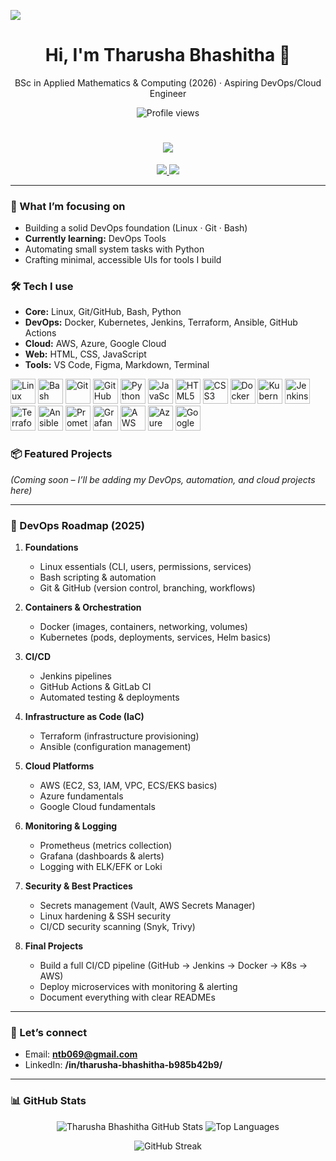 <!-- Profile README for Tharusha Bhashitha -->

![](https://github.com/halfrost/halfrost/blob/master/icons/header_.png)

<h1 align="center">Hi, I'm Tharusha Bhashitha 👋</h1>

<p align="center">
  BSc in Applied Mathematics & Computing (2026) · Aspiring DevOps/Cloud Engineer
</p>


<p align="center">
 
  <img src="https://komarev.com/ghpvc/?username=TharushaBhashitha&label=Profile%20views" alt="Profile views">
</p>


<h1 align="center">
  <a href="https://git.io/typing-svg">
    <img src="https://readme-typing-svg.herokuapp.com?size=30&duration=4000&color=00F700&center=true&vCenter=true&width=600&lines=Hi+👋,+I'm+Tharusha+Bhashitha;DevOps+Enthusiast+%F0%9F%9A%80;Cloud+Explorer+☁️;Always+Learning+New+Things!">
  </a>
</h1>


<p align="center">
  <a href="mailto:ntb069@gmail.com" target="_blank" >
    <img src="https://img.shields.io/badge/Email-ntb069@gmail.com-000000?style=for-the-badge&logo=gmail&logoColor=white" />
  </a>
  <a href="https://www.linkedin.com/in/tharusha-bhashitha-b985b42b9/" target="_blank">
    <img src="https://img.shields.io/badge/LinkedIn-Tharusha%20Bhashitha-000000?style=for-the-badge&logo=linkedin&logoColor=white" />
  </a>
</p>


---

### 🚀 What I’m focusing on
- Building a solid DevOps foundation (Linux · Git · Bash)
- **Currently learning:** DevOps Tools
- Automating small system tasks with Python
- Crafting minimal, accessible UIs for tools I build

### 🛠️ Tech I use
- **Core:** Linux, Git/GitHub, Bash, Python  
- **DevOps:** Docker, Kubernetes, Jenkins, Terraform, Ansible, GitHub Actions  
- **Cloud:** AWS, Azure, Google Cloud  
- **Web:** HTML, CSS, JavaScript  
- **Tools:** VS Code, Figma, Markdown, Terminal


<p align="left">

  <!-- OS & Core -->
  <img src="https://cdn.jsdelivr.net/gh/devicons/devicon/icons/linux/linux-original.svg" alt="Linux" width="40" height="40"/>
  <img src="https://cdn.jsdelivr.net/gh/devicons/devicon/icons/bash/bash-original.svg" alt="Bash" width="40" height="40"/>
  <img src="https://cdn.jsdelivr.net/gh/devicons/devicon/icons/git/git-original.svg" alt="Git" width="40" height="40"/>
  <img src="https://cdn.jsdelivr.net/gh/devicons/devicon/icons/github/github-original.svg" alt="GitHub" width="40" height="40"/>

  <!-- Programming -->
  <img src="https://cdn.jsdelivr.net/gh/devicons/devicon/icons/python/python-original.svg" alt="Python" width="40" height="40"/>
  <img src="https://cdn.jsdelivr.net/gh/devicons/devicon/icons/javascript/javascript-original.svg" alt="JavaScript" width="40" height="40"/>
  <img src="https://cdn.jsdelivr.net/gh/devicons/devicon/icons/html5/html5-original.svg" alt="HTML5" width="40" height="40"/>
  <img src="https://cdn.jsdelivr.net/gh/devicons/devicon/icons/css3/css3-original.svg" alt="CSS3" width="40" height="40"/>

  <!-- DevOps & Automation -->
  <img src="https://cdn.jsdelivr.net/gh/devicons/devicon/icons/docker/docker-original.svg" alt="Docker" width="40" height="40"/>
  <img src="https://cdn.jsdelivr.net/gh/devicons/devicon/icons/kubernetes/kubernetes-plain.svg" alt="Kubernetes" width="40" height="40"/>
  <img src="https://cdn.jsdelivr.net/gh/devicons/devicon/icons/jenkins/jenkins-original.svg" alt="Jenkins" width="40" height="40"/>
  <img src="https://cdn.jsdelivr.net/gh/devicons/devicon/icons/terraform/terraform-original.svg" alt="Terraform" width="40" height="40"/>
  <img src="https://cdn.jsdelivr.net/gh/devicons/devicon/icons/ansible/ansible-original.svg" alt="Ansible" width="40" height="40"/>

  <!-- Monitoring & Logging -->
  <img src="https://cdn.jsdelivr.net/gh/devicons/devicon/icons/prometheus/prometheus-original.svg" alt="Prometheus" width="40" height="40"/>
  <img src="https://cdn.jsdelivr.net/gh/devicons/devicon/icons/grafana/grafana-original.svg" alt="Grafana" width="40" height="40"/>

  <!-- Cloud Platforms -->
  <img src="https://cdn.jsdelivr.net/gh/devicons/devicon/icons/amazonwebservices/amazonwebservices-original.svg" alt="AWS" width="40" height="40"/>
  <img src="https://cdn.jsdelivr.net/gh/devicons/devicon/icons/azure/azure-original.svg" alt="Azure" width="40" height="40"/>
  <img src="https://cdn.jsdelivr.net/gh/devicons/devicon/icons/googlecloud/googlecloud-original.svg" alt="Google Cloud" width="40" height="40"/>
</p>


### 📦 Featured Projects
*(Coming soon – I’ll be adding my DevOps, automation, and cloud projects here)*  

---

### 🧭 DevOps Roadmap (2025)

1. **Foundations**
   - Linux essentials (CLI, users, permissions, services)  
   - Bash scripting & automation  
   - Git & GitHub (version control, branching, workflows)  

2. **Containers & Orchestration**
   - Docker (images, containers, networking, volumes)  
   - Kubernetes (pods, deployments, services, Helm basics)  

3. **CI/CD**
   - Jenkins pipelines  
   - GitHub Actions & GitLab CI  
   - Automated testing & deployments  

4. **Infrastructure as Code (IaC)**
   - Terraform (infrastructure provisioning)  
   - Ansible (configuration management)  

5. **Cloud Platforms**
   - AWS (EC2, S3, IAM, VPC, ECS/EKS basics)  
   - Azure fundamentals  
   - Google Cloud fundamentals  

6. **Monitoring & Logging**
   - Prometheus (metrics collection)  
   - Grafana (dashboards & alerts)  
   - Logging with ELK/EFK or Loki  

7. **Security & Best Practices**
   - Secrets management (Vault, AWS Secrets Manager)  
   - Linux hardening & SSH security  
   - CI/CD security scanning (Snyk, Trivy)  

8. **Final Projects**
   - Build a full CI/CD pipeline (GitHub → Jenkins → Docker → K8s → AWS)  
   - Deploy microservices with monitoring & alerting  
   - Document everything with clear READMEs  

---



### 🤝 Let’s connect
- Email: **ntb069@gmail.com**  
- LinkedIn: **/in/tharusha-bhashitha-b985b42b9/**  

---

### 📊 GitHub Stats

<p align="center">
  <img src="https://github-readme-stats.vercel.app/api?username=Ntharusha&show_icons=true&theme=dark&count_private=true" alt="Tharusha Bhashitha GitHub Stats" />
  <img src="https://github-readme-stats.vercel.app/api/top-langs/?username=Ntharusha&layout=compact&theme=dark" alt="Top Languages" />
</p>

<p align="center">
  <img src="https://github-readme-streak-stats.herokuapp.com/?user=Ntharusha&theme=dark" alt="GitHub Streak" />
</p>
